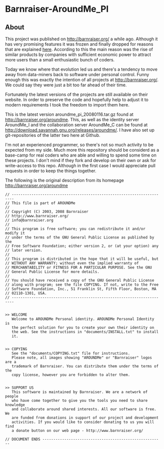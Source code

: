 # Barnraiser-AroundMe_PI

## About

This project was published on http://barnraiser.org/ a while ago. Although it has very promising features it was frozen and finally dropped for reasons that are explained [here](http://barnraiser.org/signing_off). According to this the main reason was the rise of similar products by companies with sufficient economic power to attract more users than a small enthusiastic bunch of coders.

Today we know where that evolution led us and there's a tendency to move away from data-miners back to software under personal control. Funny enough this was exactly the intention of all projects at http://barnraiser.org/. We could say they were just a bit too far ahead of their time.

Fortunately the latest versions of the projects are still available on their website. In order to preserve the code and hopefully help to adjust it to modern requirements I took the freedom to import them here. 

This is the latest version aroundme_pi_20080116.tar.gz found at http://barnraiser.org/aroundme. This, as well as the identity server AroundMe_I and the collaboration server AroundMe_C can be found at http://download.savannah.gnu.org/releases/aroundme/. I have also set up git-repositories of the latter two here at Github.

I'm not an experienced programmer, so there's not so much activity to be expected from my side. Much more this repository should be considerd as a base-camp for real coders who are able and willing to spend some time on these projects. I don't mind if they fork and develop on their own or ask for write-access to this repo. Although in the first case I would appreciate pull requests in order to keep the things together.

The following is the original description from its homepage http://barnraiser.org/aroundme

```
// -----------------------------------------------------------------------
// This file is part of AROUNDMe
// 
// Copyright (C) 2003, 2008 Barnraiser
// http://www.barnraiser.org/
// info@barnraiser.org
// 
// This program is free software; you can redistribute it and/or modify it
// under the terms of the GNU General Public License as published by the
// Free Software Foundation; either version 2, or (at your option) any
// later version.
// 
// This program is distributed in the hope that it will be useful, but
// WITHOUT ANY WARRANTY; without even the implied warranty of
// MERCHANTABILITY or FITNESS FOR A PARTICULAR PURPOSE. See the GNU
// General Public License for more details.
// 
// You should have received a copy of the GNU General Public License
// along with program; see the file COPYING. If not, write to the Free
// Software Foundation, Inc., 51 Franklin St, Fifth Floor, Boston, MA
// 02110-1301, USA.
// -----------------------------------------------------------------------


>> WELCOME
   Welcome to AROUNDMe Personal identity. AROUNDMe Personal Identity is
   the perfect solution for you to create your own their identity on
   the web. See the instructions in "documents/INSTALL.txt" to install
   it.


>> COPYING
   See the "documents/COPYING.txt" file for instructions.
   Please note, all images showing "AROUNDMe" or "Barnraiser" logos are a 
   trademark of Barnraiser. You can distribute them under the terms of the 
   copy license, however you are forbidden to alter them.


>> SUPPORT US
   This software is maintained by Barnraiser. We are a network of people
   who have come together to give you the tools you need to share knowledge
   and collaborate around shared interests. All our software is free. We
   are funded from donations in support of our project and development
   activities. If you would like to consider donating to us you will find
   a donate button on our web page - http://www.barnraiser.org/

// DOCUMENT ENDS -------------------------------------------------------
```
